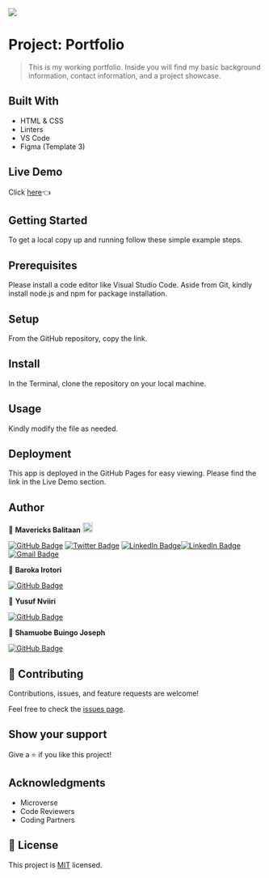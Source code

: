 ![](https://img.shields.io/badge/Microverse-blueviolet)

# Project: Portfolio

> This is my working portfolio. Inside you will find my basic background information, contact information, and a project showcase.

## Built With

- HTML & CSS
- Linters
- VS Code
- Figma (Template 3)

## Live Demo

Click [here](https://mavericks-db.github.io/portfolio/):point_left:

## Getting Started
To get a local copy up and running follow these simple example steps.

## Prerequisites
Please install a code editor like Visual Studio Code.
Aside from Git, kindly install node.js and npm for package installation.

## Setup
From the GitHub repository, copy the link.

## Install
In the Terminal, clone the repository on your local machine.

## Usage
Kindly modify the file as needed.

## Deployment
This app is deployed in the GitHub Pages for easy viewing.
Please find the link in the Live Demo section.

## Author

👤 **Mavericks Balitaan** <img src="https://emojis.slackmojis.com/emojis/images/1531849430/4246/blob-sunglasses.gif?1531849430" width="20"/>

  [![GitHub Badge](https://img.shields.io/badge/-mavericks--db-white?logo=GitHub&logoColor=181717&style=plastic)](https://github.com/mavericks-db) [![Twitter Badge](https://img.shields.io/badge/-mavericks__db-white?logo=Twitter&logoColor=1DA1F2&style=plastic)](https://twitter.com/mavericks_db) [![LinkedIn Badge](https://img.shields.io/badge/-mavericks--db-white?logo=LinkedIn&logoColor=0A66C2&style=plastic)](https://www.linkedin.com/in/mavericks-db/)[![LinkedIn Badge](https://img.shields.io/badge/-mavericks--db-white?logo=LinkedIn&logoColor=0A66C2&style=plastic)](https://www.linkedin.com/in/mavericks-db/)
[![Gmail Badge](https://img.shields.io/badge/-@balitaanmavericks-white?logo=Gmail&logoColor=EA4335&style=plastic)](mailto:balitaanmavericks@gmail.com)

👤 **Baroka Irotori**

[![GitHub Badge](https://img.shields.io/badge/-Baroka--wp-white?logo=GitHub&logoColor=181717&style=plastic)](https://github.com/Baroka-wp)

👤 **Yusuf Nviiri**

[![GitHub Badge](https://img.shields.io/badge/-yusufnviiri-white?logo=GitHub&logoColor=181717&style=plastic)](https://github.com/yusufnviiri)

👤 **Shamuobe Buingo Joseph**

[![GitHub Badge](https://img.shields.io/badge/-joseph07--drack-white?logo=GitHub&logoColor=181717&style=plastic)](https://github.com/joseph07-drack)

## 🤝 Contributing

Contributions, issues, and feature requests are welcome!

Feel free to check the [issues page](https://github.com/mavericks-db/portfolio/issues).
## Show your support

Give a ⭐️ if you like this project!

## Acknowledgments

- Microverse
- Code Reviewers
- Coding Partners

## 📝 License

This project is [MIT](./MIT.md) licensed.